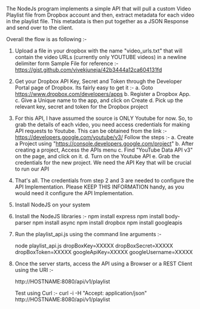The NodeJs program implements a simple API that will pull a custom Video Playlist file from Dropbox account and then, extract 
metadata for each video in the playlist file. This metadata is then put together as a JSON Response and send over to the client. 

Overall the flow is as following :-

1. Upload a file in your dropbox with the name "video_urls.txt" that will contain the video URLs (currently only YOUTUBE videos) in a newline delimiter form 
Sample File for reference :- https://gist.github.com/vivekjuneja/42b3444a12ca604131fd

2. Get your Dropbox API Key, Secret and Token through the Developer Portal page of Dropbox. Its fairly easy to get it :-
   a. Goto https://www.dropbox.com/developers/apps
   b. Register a Dropbox App. 
   c. Give a Unique name to the app, and click on Create
   d. Pick up the relevant key, secret and token for the Dropbox project

3. For this API, I have assumed the source is ONLY Youtube for now. So, to grab the details of each video, you need access credentials for making API requests to Youtube. This can be obtained from the link :- https://developers.google.com/youtube/v3/
Follow the steps :-
 a. Create a Project using "https://console.developers.google.com/project"
 b. After creating a project, Access the APIs menu
 c. Find "YouTube Data API v3" on the page, and click on it. 
 d. Turn on the Youtube API
 e. Grab the credentials for the new project. We need the API Key that will be crucial to run our API
 

4. That's all. The credentials from step 2 and 3 are needed to configure the API Implementation. Please KEEP THIS INFORMATION handy, as you would need it configure the API Implementation. 

5. Install NodeJS on your system 

6. Install the NodeJS libraries :-
npm install express
npm install body-parser
npm install async
npm install dropbox
npm install googleapis

7. Run the playlist_api.js using the command line arguments :-

   node playlist_api.js dropBoxKey=XXXXX dropBoxSecret=XXXXX dropBoxToken=XXXXX googleApiKey=XXXXX googleUsername=XXXXX

8. Once the server starts, access the API using a Browser or a REST Client using the URI :-
   
   http://HOSTNAME:8080/api/v1/playlist

   Test using Curl :-
   curl -i -H "Accept: application/json" http://HOSTNAME:8080/api/v1/playlist
